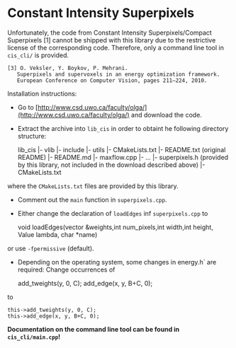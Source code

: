 # Constant Intensity Superpixels

Unfortunately, the code from Constant Intensity Superpixels/Compact Superpixels [1] cannot be shipped with this library due to the restrictive license of the corresponding code. Therefore, only a command line tool in `cis_cli/` is provided.

    [3] O. Veksler, Y. Boykov, P. Mehrani.
       Superpixels and supervoxels in an energy optimization framework.
       European Conference on Computer Vision, pages 211–224, 2010.

Installation instructions:

* Go to [http://www.csd.uwo.ca/faculty/olga/](http://www.csd.uwo.ca/faculty/olga/) and download the code.
* Extract the archive into `lib_cis` in order to obtaint he following directory structure:

    lib_cis
    |- vlib
       |- include
       |- utils
       |- CMakeLists.txt
    |- README.txt (original README)
    |- README.md
    |- maxflow.cpp
    |- ...
    |- superpixels.h (provided by this library, not included in the download described above)
    |- CMakeLists.txt

where the `CMakeLists.txt` files are provided by this library.
* Comment out the `main` function in `superpixels.cpp`.
* Either change the declaration of `loadEdges` inf `superpixels.cpp` to

    void loadEdges(vector<Value> &weights,int num_pixels,int width,int height,
			   Value lambda, char *name)

or use `-fpermissive` (default).
* Depending on the operating system, some changes in energy.h` are required: Change occurrences of

    add_tweights(y, 0, C);
    add_edge(x, y, B+C, 0);

to

    this->add_tweights(y, 0, C);
    this->add_edge(x, y, B+C, 0);

**Documentation on the command line tool can be found in `cis_cli/main.cpp`!**